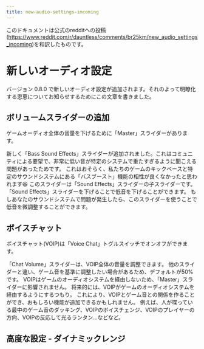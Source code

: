 ```yaml
---
title: new-audio-settings-imcoming
---
```

このドキュメントは公式のredditへの投稿(<https://www.reddit.com/r/dauntless/comments/br25km/new_audio_settings_incoming>)を和訳したものです。

# 新しいオーディオ設定
バージョン 0.8.0 で新しいオーディオ設定が追加されます。それのよって明瞭化する恩恵についてお知らせするためにこの文章を書きました。

## ボリュームスライダーの追加
ゲームオーディオ全体の音量を下げるために「Master」スライダーがあります。

新しく「Bass Sound Effects」スライダーが追加されました。これはコミュニティによる要望で、非常に低い音が特定のシステムで重たすぎるように聞こえる問題があったためです。
これはおそらく、私たちのゲームのキックベースと特定のサウンドシステムにある「バスブースト」機能の相性が良くなかったと思われます😆
このスライダーは「Sound Effects」スライダーの子スライダーです。
「Sound Effects」スライダーを下げることで低音を下げることができます。
もしあなたのサウンドシステムで問題が発生したら、このスライダーを使うことで低音を微調整することができます。

## ボイスチャット
ボイスチャット(VOIP)は「Voice Chat」トグルスイッチでオンオフができます。

「Chat Volume」スライダーは、VOIP全体の音量を調整できます。
他のスライダーと違い、ゲーム音を基準に調整したい場合があるため、デフォルトが50%です。
VOIPはゲームのオーディオシステムを経由しないため、「Master」スライダーに影響されません。
将来的には、VOIPがゲームのオーディオシステムを経由するようにするつもり。
これにより、VOIPとゲーム音との関係を作ることができ、おもしろい機能が追加できるかもしれません。
例えば、人が喋っている最中のゲーム音のダッキング、VOIPのボイスチェンジ、VOIPのプレイヤーの方向、VOIPの反応して光るランタン…などなど。

## 高度な設定 - ダイナミックレンジ
